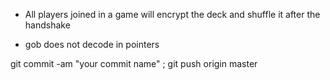 -   All players joined in a game will encrypt the deck and shuffle it after the handshake

-   gob does not decode in pointers

git commit -am "your commit name" ; git push origin master
